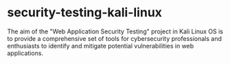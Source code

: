 # security-testing-kali-linux
The aim of the "Web Application Security Testing" project in Kali Linux OS is to provide a comprehensive set of tools for cybersecurity professionals and enthusiasts to identify and mitigate potential vulnerabilities in web applications.
